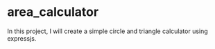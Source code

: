 # area_calculator
In this project, I will create a simple circle and triangle calculator using expressjs.
